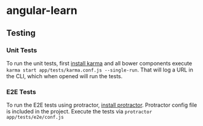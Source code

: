 # angular-learn

## Testing

### Unit Tests
To run the unit tests, first [install karma](http://karma-runner.github.io/0.8/intro/installation.html) and all bower components execute ```karma start app/tests/karma.conf.js --single-run```. That will log a URL in the CLI, which when opened will run the tests.

### E2E Tests
To run the E2E tests using protractor, [install protractor](https://angular.github.io/protractor/#/tutorial). Protractor config file is included in the project. Execute the tests via ```protractor app/tests/e2e/conf.js```
